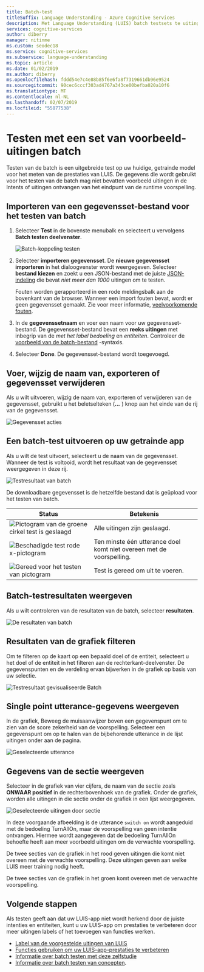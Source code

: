 ```yaml
---
title: Batch-test
titleSuffix: Language Understanding - Azure Cognitive Services
description: Met Language Understanding (LUIS) batch testsets te uitingen met onjuiste intenties en entiteiten.
services: cognitive-services
author: diberry
manager: nitinme
ms.custom: seodec18
ms.service: cognitive-services
ms.subservice: language-understanding
ms.topic: article
ms.date: 01/02/2019
ms.author: diberry
ms.openlocfilehash: fddd54e7c4e88b85f6e6fa8f7319661db96e9524
ms.sourcegitcommit: 90cec6cccf303ad4767a343ce00befba020a10f6
ms.translationtype: MT
ms.contentlocale: nl-NL
ms.lasthandoff: 02/07/2019
ms.locfileid: "55877538"
---
```

# <a name="batch-testing-with-a-set-of-example-utterances"></a>Testen met een set van voorbeeld-uitingen batch

 Testen van de batch is een uitgebreide test op uw huidige, getrainde model voor het meten van de prestaties van LUIS. De gegevens die wordt gebruikt voor het testen van de batch mag niet bevatten voorbeeld uitingen in de Intents of uitingen ontvangen van het eindpunt van de runtime voorspelling. 

<a name="batch-testing"></a>

## <a name="import-a-dataset-file-for-batch-testing"></a>Importeren van een gegevensset-bestand voor het testen van batch

1. Selecteer **Test** in de bovenste menubalk en selecteert u vervolgens **Batch testen deelvenster**.

    ![Batch-koppeling testen](./media/luis-how-to-batch-test/batch-testing-link.png)

2. Selecteer **importeren gegevensset**. De **nieuwe gegevensset importeren** in het dialoogvenster wordt weergegeven. Selecteer **bestand kiezen** en zoekt u een JSON-bestand met de juiste [JSON-indeling](luis-concept-batch-test.md#batch-file-format) die bevat *niet meer dan 1000* uitingen om te testen.

    Fouten worden gerapporteerd in een rode meldingsbalk aan de bovenkant van de browser. Wanneer een import fouten bevat, wordt er geen gegevensset gemaakt. Zie voor meer informatie, [veelvoorkomende fouten](luis-concept-batch-test.md#common-errors-importing-a-batch).

3. In de **gegevenssetnaam** en voer een naam voor uw gegevensset-bestand. De gegevensset-bestand bevat een **reeks uitingen** met inbegrip van de *met het label bedoeling* en *entiteiten*. Controleer de [voorbeeld van de batch-bestand](luis-concept-batch-test.md#batch-file-format) -syntaxis. 

4. Selecteer **Done**. De gegevensset-bestand wordt toegevoegd.

## <a name="run-rename-export-or-delete-dataset"></a>Voer, wijzig de naam van, exporteren of gegevensset verwijderen

Als u wilt uitvoeren, wijzig de naam van, exporteren of verwijderen van de gegevensset, gebruikt u het beletselteken (***...*** ) knop aan het einde van de rij van de gegevensset.

![Gegevensset acties](./media/luis-how-to-batch-test/batch-testing-options.png)

## <a name="run-a-batch-test-on-your-trained-app"></a>Een batch-test uitvoeren op uw getrainde app

Als u wilt de test uitvoert, selecteert u de naam van de gegevensset. Wanneer de test is voltooid, wordt het resultaat van de gegevensset weergegeven in deze rij.

![Testresultaat van batch](./media/luis-how-to-batch-test/run-test.png)

De downloadbare gegevensset is de hetzelfde bestand dat is geüpload voor het testen van batch.

|Status|Betekenis|
|--|--|
|![Pictogram van de groene cirkel test is geslaagd](./media/luis-how-to-batch-test/batch-test-result-green.png)|Alle uitingen zijn geslaagd.|
|![Beschadigde test rode x-pictogram](./media/luis-how-to-batch-test/batch-test-result-red.png)|Ten minste één utterance doel komt niet overeen met de voorspelling.|
|![Gereed voor het testen van pictogram](./media/luis-how-to-batch-test/batch-test-result-blue.png)|Test is gereed om uit te voeren.|

<a name="access-batch-test-result-details-in-a-visualized-view"></a>

## <a name="view-batch-test-results"></a>Batch-testresultaten weergeven 

Als u wilt controleren van de resultaten van de batch, selecteer **resultaten**.

![De resultaten van batch](./media/luis-how-to-batch-test/run-test-results.png)

<a name="filter-chart-results-by-intent-or-entity"></a>  

## <a name="filter-chart-results"></a>Resultaten van de grafiek filteren

Om te filteren op de kaart op een bepaald doel of de entiteit, selecteert u het doel of de entiteit in het filteren aan de rechterkant-deelvenster. De gegevenspunten en de verdeling ervan bijwerken in de grafiek op basis van uw selectie. 
 
![Testresultaat gevisualiseerde Batch](./media/luis-how-to-batch-test/filter-by-entity.png) 

## <a name="view-single-point-utterance-data"></a>Single point utterance-gegevens weergeven

In de grafiek, Beweeg de muisaanwijzer boven een gegevenspunt om te zien van de score zekerheid van de voorspelling. Selecteer een gegevenspunt om op te halen van de bijbehorende utterance in de lijst uitingen onder aan de pagina. 

![Geselecteerde utterance](./media/luis-how-to-batch-test/selected-utterance.png)


<a name="relabel-utterances-and-retrain"></a>
<a name="false-test-results"></a>

## <a name="view-section-data"></a>Gegevens van de sectie weergeven

Selecteer in de grafiek van vier cijfers, de naam van de sectie zoals **ONWAAR positief** in de rechterbovenhoek van de grafiek. Onder de grafiek, worden alle uitingen in die sectie onder de grafiek in een lijst weergegeven. 

![Geselecteerde uitingen door sectie](./media/luis-how-to-batch-test/selected-utterances-by-section.png)

In deze voorgaande afbeelding is de utterance `switch on` wordt aangeduid met de bedoeling TurnAllOn, maar de voorspelling van geen intentie ontvangen. Hiermee wordt aangegeven dat de bedoeling TurnAllOn behoefte heeft aan meer voorbeeld uitingen om de verwachte voorspelling. 

De twee secties van de grafiek in het rood geven uitingen die komt niet overeen met de verwachte voorspelling. Deze uitingen geven aan welke LUIS meer training nodig heeft. 

De twee secties van de grafiek in het groen komt overeen met de verwachte voorspelling.

## <a name="next-steps"></a>Volgende stappen

Als testen geeft aan dat uw LUIS-app niet wordt herkend door de juiste intenties en entiteiten, kunt u uw LUIS-app om prestaties te verbeteren door meer uitingen labels of het toevoegen van functies werken. 

* [Label van de voorgestelde uitingen van LUIS](luis-how-to-review-endoint-utt.md) 
* [Functies gebruiken om uw LUIS-app-prestaties te verbeteren](luis-how-to-add-features.md) 
* [Informatie over batch testen met deze zelfstudie](luis-tutorial-batch-testing.md)
* [Informatie over batch testen van concepten](luis-concept-batch-test.md).
